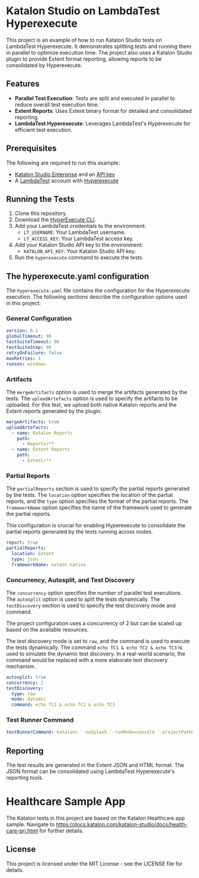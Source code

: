 # Katalon Studio on LambdaTest Hyperexecute

This project is an example of how to run Katalon Studio tests on LambdaTest Hyperexecute. It demonstrates splitting tests and running them in parallel to optimize execution time. The project also uses a Katalon Studio plugin to provide Extent format reporting, allowing reports to be consolidated by Hyperexecute.

## Features

- **Parallel Test Execution**: Tests are split and executed in parallel to reduce overall test execution time.
- **Extent Reports**: Uses Extent binary format for detailed and consolidated reporting.
- **LambdaTest Hyperexecute**: Leverages LambdaTest's Hyperexecute for efficient test execution.

## Prerequisites

The following are required to run this example:

* [Katalon Studio Enterprise](https://www.katalon.com/download/) and an [API key](https://docs-dev.katalon.com/katalon-platform/administer/settings/katalon-api-key-in-katalon-testops)
* A [LambdaTest](https://lambdatest.com) account with [Hyperexecute](https://www.lambdatest.com/support/docs/getting-started-with-hyperexecute)

## Running the Tests

1. Clone this repository.
2. Download the [HyperExecute CLI](https://www.lambdatest.com/support/docs/hyperexecute-cli-run-tests-on-hyperexecute-grid/#download-the-hyperexecute-cli).
3. Add your LambdaTest credentials to the environment:
    - `LT_USERNAME`: Your LambdaTest username.
    - `LT_ACCESS_KEY`: Your LambdaTest access key.
4. Add your Katalon Studio API key to the environment:
    - `KATALON_API_KEY`: Your Katalon Studio API key.
5. Run the `hyperexecute` command to execute the tests

## The hyperexecute.yaml configuration

The `hyperexecute.yaml` file contains the configuration for the Hyperexecute execution. The following sections describe the configuration options used in this project:

### General Configuration

```yaml
version: 0.1
globalTimeout: 90
testSuiteTimeout: 90
testSuiteStep: 90
retryOnFailure: false
maxRetries: 1
runson: windows
```

### Artifacts
The `mergeArtifacts` option is used to merge the artifacts generated by the tests. The `uploadArtefacts` option is used to specify the artifacts to be uploaded. For this test, we upload both native Katalon reports and the Extent reports generated by the plugin.

```yaml
mergeArtifacts: true
uploadArtefacts:
  - name: Katalon Reports
    path:
      - Reports/**
  - name: Extent Reports
    path:
      - Extent/**
```

### Partial Reports

The `partialReports` section is used to specify the partial reports generated by the tests. The `location` option specifies the location of the partial reports, and the `type` option specifies the format of the partial reports. The `frameworkName` option specifies the name of the framework used to generate the partial reports.

This configuration is crucial for enabling Hyperexecute to consolidate the partial reports generated by the tests running across nodes.

```yaml
report: true
partialReports:
  location: Extent
  type: json
  frameworkName: extent-native
```

### Concurrency, Autosplit, and Test Discovery

The `concurrency` option specifies the number of parallel test executions. The `autosplit` option is used to split the tests dynamically. The `testDiscovery` section is used to specify the test discovery mode and command.

The project configuration uses a concurrency of 2 but can be scaled up based on the available resources. 

The test discovery mode is set to `raw`, and the command is used to execute the tests dynamically. The command `echo TC1 & echo TC2 & echo TC3` is used to simulate the dynamic test discovery. In a real-world scenario, the command would be replaced with a more elaborate test discovery mechanism.

```yaml
autosplit: true
concurrency: 2
testDiscovery:
  type: raw
  mode: dynamic
  command: echo TC1 & echo TC2 & echo TC3
```

### Test Runner Command

```yaml
testRunnerCommand: katalonc `-noSplash `-runMode=console `-projectPath="D:\foreman\Hyperexecute_Healthcare\test.prj" `-retry=0 `-testSuitePath="Test Suites/Dynamic Test Suite" `-browserType="Chrome" `-executionProfile="default" `-apiKey="${KATALON_API_KEY}" `-`-config `-webui.autoUpdateDrivers=true `-testSuiteQuery="name=($test)"
```

## Reporting

The test results are generated in the Extent JSON and HTML format. The JSON format can be consolidated using LambdaTest Hyperexecute's reporting tools.

# Healthcare Sample App

The Katalon tests in this project are based on the Katalon Healthcare app sample. Navigate to https://docs.katalon.com/katalon-studio/docs/health-care-prj.html for further details.

## License

This project is licensed under the MIT License - see the LICENSE file for details.
